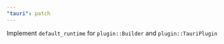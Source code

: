 ```yaml
---
"tauri": patch
---
```


Implement `default_runtime` for `plugin::Builder` and `plugin::TauriPlugin`
